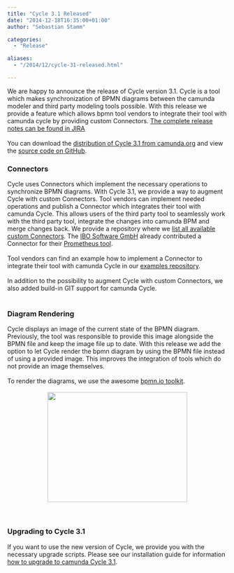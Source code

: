 ```yaml
---
title: "Cycle 3.1 Released"
date: "2014-12-18T16:35:00+01:00"
author: "Sebastian Stamm"

categories:
  - "Release"

aliases:
  - "/2014/12/cycle-31-released.html"

---
```


We are happy to announce the release of Cycle version 3.1. Cycle is a tool which makes synchronization of BPMN diagrams between the camunda modeler and third party modeling tools possible. With this release we provide a feature which allows bpmn tool vendors to integrate their tool with camunda cycle by providing custom Connectors. <a href="https://app.camunda.com/jira/secure/ReleaseNote.jspa?projectId=10230&amp;version=13500" target="_blank">The complete release notes can be found in JIRA</a><br />
<br />
You can download the <a href="http://camunda.org/download/cycle/" target="_blank">distribution of Cycle 3.1 from camunda.org</a> and view the <a href="https://github.com/camunda/camunda-cycle" target="_blank">source code on GitHub</a>.<br />
<h3>
Connectors</h3>
Cycle uses Connectors which implement the necessary operations to synchronize BPMN diagrams. With Cycle 3.1, we provide a way to augment Cycle with custom Connectors. Tool vendors can implement needed operations and publish a Connector which integrates their tool with camunda Cycle. This allows users of the third party tool to seamlessly work with the third party tool, integrate the changes into camunda BPM and merge changes back. We provide a repository where we&nbsp;<a href="https://github.com/camunda/camunda-cycle-connectors" target="_blank">list all available custom Connectors</a>. The <a href="https://www.ibo.de/ibo.html" target="_blank">IBO Software GmbH</a> already contributed a Connector for their <a href="https://www.ibo.de/prozessmanagement/prozessmanagement-software.html" target="_blank">Prometheus tool</a>.<br />
<br />
Tool vendors can find an example how to implement a Connector to integrate their tool with camunda Cycle in our <a href="https://github.com/camunda/camunda-bpm-examples/tree/master/cycle/camunda-cycle-connector-example" target="_blank">examples repository</a>.<br />
<br />
In addition to the possibility to augment Cycle with custom Connectors, we also added build-in GIT support for camunda Cycle.<br />
<br />
<h3>
Diagram Rendering</h3>
Cycle displays an image of the current state of the BPMN diagram. Previously, the tool was responsible to provide this image alongside the BPMN file and keep the image file up to date. With this release we add the option to let Cycle render the bpmn diagram by using the BPMN file instead of using a provided image. This improves the integration of tools which do not provide an image themselves.<br />
<br />
To render the diagrams, we use the awesome <a href="http://bpmn.io/" target="_blank">bpmn.io toolkit</a>.<br />
<br />
<div class="separator" style="clear: both; text-align: center;">
<a href="http://2.bp.blogspot.com/-6ahEAly2UFU/VI_zysQvnMI/AAAAAAAACn0/LbHcz_bJCHQ/s1600/screenshot_cycle.PNG" imageanchor="1" style="margin-left: 1em; margin-right: 1em;"><img border="0" src="http://2.bp.blogspot.com/-6ahEAly2UFU/VI_zysQvnMI/AAAAAAAACn0/LbHcz_bJCHQ/s1600/screenshot_cycle.PNG" height="251" width="320" /></a></div>
<br />
<br />
<h3>
Upgrading to Cycle 3.1</h3>
If you want to use the new version of Cycle, we provide you with the necessary upgrade scripts. Please see our installation guide for information <a href="http://stage.docs.camunda.org/guides/installation-guide/camunda-cycle/#migration" target="_blank">how to upgrade to camunda Cycle 3.1</a>.